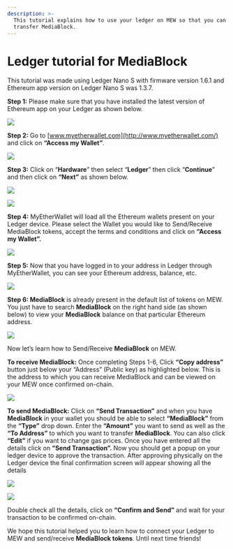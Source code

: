 ```yaml
---
description: >-
  This tutorial explains how to use your ledger on MEW so that you can vie and
  transfer MediaBlock.
---
```


# Ledger tutorial for MediaBlock

This tutorial was made using Ledger Nano S with firmware version 1.6.1 and Ethereum app version on Ledger Nano S was 1.3.7.

**Step 1:** Please make sure that you have installed the latest version of Ethereum app on your Ledger as shown below.

![](../.gitbook/assets/1%20%281%29.png)

**Step 2:** Go to [www.myetherwallet.com](http://www.myetherwallet.com/) and click on **“Access my Wallet”**.

![](../.gitbook/assets/2%20%281%29.png)

**Step 3:** Click on “**Hardware**” then select “**Ledger**” then click “**Continue**” and then click on **“Next”** as shown below.

![](../.gitbook/assets/3%20%282%29.png)

![](../.gitbook/assets/4%20%284%29.png)

**Step 4:** MyEtherWallet will load all the Ethereum wallets present on your Ledger device. Please select the Wallet you would like to Send/Receive MediaBlock tokens, accept the terms and conditions and click on **“Access my Wallet”.**

![](../.gitbook/assets/5.png)

**Step 5:** Now that you have logged in to your address in Ledger through MyEtherWallet, you can see your Ethereum address, balance, etc.

![](../.gitbook/assets/6%20%282%29.png)

**Step 6: MediaBlock** is already present in the default list of tokens on MEW. You just have to search **MediaBlock** on the right hand side \(as shown below\) to view your **MediaBlock** balance on that particular Ethereum address.

![](../.gitbook/assets/7%20%281%29.png)

Now let’s learn how to Send/Receive **MediaBlock** on MEW.

**To receive MediaBlock:** Once completing Steps 1-6, Click **“Copy address”** button just below your “Address” \(Public key\) as highlighted below. This is the address to which you can receive MediaBlock and can be viewed on your MEW once confirmed on-chain.

![](../.gitbook/assets/8%20%282%29.png)

**To send MediaBlock:** Click on **“Send Transaction”** and when you have **MediaBlock** in your wallet you should be able to select **“MediaBlock”** from the **“Type”** drop down. Enter the **“Amount”** you want to send as well as the **“To Address”** to which you want to transfer **MediaBlock**. You can also click **“Edit”** if you want to change gas prices. Once you have entered all the details click on **“Send Transaction”.** Now you should get a popup on your ledger device to approve the transaction. After approving physically on the Ledger device the final confirmation screen will appear showing all the details

![](../.gitbook/assets/9.png)

![](../.gitbook/assets/10%20%282%29.png)

Double check all the details, click on **“Confirm and Send”** and wait for your transaction to be confirmed on-chain.

We hope this tutorial helped you to learn how to connect your Ledger to MEW and send/receive **MediaBlock tokens**. Until next time friends!

